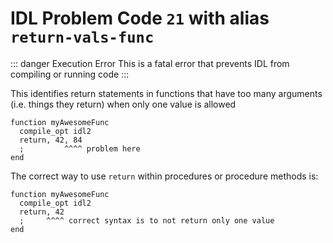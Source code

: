 # IDL Problem Code `21` with alias `return-vals-func`

::: danger Execution Error
This is a fatal error that prevents IDL from compiling or running code
:::

This identifies return statements in functions that have too many arguments (i.e. things they return) when only one value is allowed

```idl
function myAwesomeFunc
  compile_opt idl2
  return, 42, 84
  ;         ^^^^ problem here
end
```

The correct way to use `return` within procedures or procedure methods is:

```idl
function myAwesomeFunc
  compile_opt idl2
  return, 42
  ;     ^^^^ correct syntax is to not return only one value
end
```
